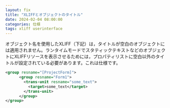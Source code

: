 ```yaml
---
layout: fix
title: "XLIFFとオブジェクトのタイトル"
date: 2024-02-04 08:00:00
categories: 仕様
tags: xliff userinterface
---
```


オブジェクト名を使用したXLIFF（下記）は，タイトルが空白のオブジェクトには適用されません。ランタイムモードでスタティックテキストなどのオブジェクトにXLIFFリソースを表示させるためには，プロパティリストに空白以外のタイトルが設定されている必要があります。これは仕様です。

```xml
<group resname="[ProjectForm]">
	  <group resname="Form1">
		<trans-unit resname="some_text">
		  <target>some_text</target>
		</trans-unit>
	  </group>
</group>
```